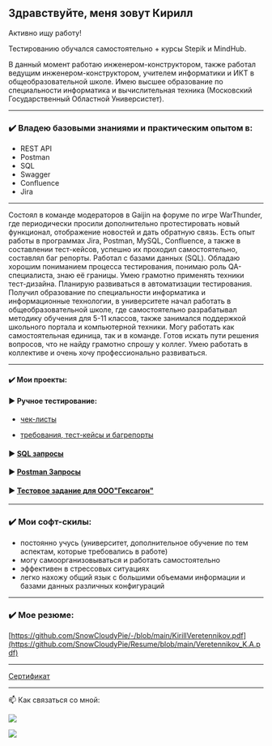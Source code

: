 ## Здравствуйте, меня зовут Кирилл

Активно ищу работу!

Тестированию обучался самостоятельно + курсы Stepik и MindHub.

В данный момент работаю инженером-конструктором, также работал ведущим инженером-конструктором, учителем информатики и ИКТ в общеобразовательной школе. Имею высшее образование по специальности информатика и вычислительная техника (Московский Государственный Областной Универсистет).

***

### ✔️ Владею базовыми знаниями и практическим опытом в:

- REST API
- Postman
- SQL
- Swagger
- Confluence
- Jira

***
Состоял в команде модераторов в Gaijin на форуме по игре WarThunder, где периодически просили дополнительно протестировать новый функционал, отображение новостей и дать обратную связь. 
Есть опыт работы в программах Jira, Postman, MySQL, Confluence, а также в составлении тест-кейсов, успешно их проходил самостоятельно, составлял баг репорты. Работал с базами данных (SQL). Обладаю хорошим пониманием процесса тестирования, понимаю роль QA-специалиста, знаю её границы. Умею грамотно применять техники тест-дизайна. Планирую развиваться в автоматизации тестирования. Получил образование по специальности информатика и информационные технологии, в университете начал работать в общеобразовательной школе, где самостоятельно разрабатывал методику обучения для 5-11 классов, также занимался поддержкой школьного портала и компьютерной техники. Могу работать как самостоятельная единица, так и в команде. Готов искать пути решения вопросов, что не найду грамотно спрошу у коллег. Умею работать в коллективе и очень хочу профессионально развиваться.

***

#### ✔️ Мои проекты:
#### ► Ручное тестирование:

- [чек-листы](https://github.com/SnowCloudyPie/Tests/blob/main/README.md)

- [требования, тест-кейсы и багрепорты](https://github.com/SnowCloudyPie/Bugs/blob/main/README.md)

#### ► [SQL запросы](https://github.com/SnowCloudyPie/sql-joining)

#### ► [Postman Запросы](https://github.com/SnowCloudyPie/Postman/blob/main/Postman_collection.json)

#### ► [Тестовое задание для  ООО"Гексагон"](https://docs.google.com/document/d/1lwik3m5vjHAP-uYYGHn2f6wwmBGdsd4U/edit?usp=sharing&ouid=102840610796541950812&rtpof=true&sd=true)

***
### ✔️ Мои софт-скилы:
* постоянно учусь (университет, дополнительное обучение по тем аспектам, которые требовались в работе)
* могу самоорганизовываться и работать самостоятельно
* эффективен в стрессовых ситуациях
* легко нахожу общий язык с большими объемами информации и базами данных различных конфигураций

***
### ✔️ Мое резюме:
[https://github.com/SnowCloudyPie/-/blob/main/KirillVeretennikov.pdf](https://github.com/SnowCloudyPie/Resume/blob/main/Veretennikov_K.A.pdf)

***

[Сертификат](https://github.com/SnowCloudyPie/snowcloudypie/blob/main/VeretennikovKA.png)

***


:mailbox: Как связаться со мной:

[<img src="https://img.shields.io/badge/Gmail-FF0000?style=for-the-badge&logoColor=black?style=for-the-badge&logo=&logoColor=black"/>](mailto:k.a.veretennikov@gmail.com) 

[<img src="https://img.shields.io/badge/Telegram-7FFFD4?style=for-the-badge&logoColor=black?style=for-the-badge&logo=&logoColor=black"/>](https://t.me/SnowVeretennik)
